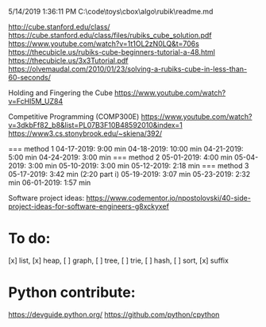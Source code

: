 5/14/2019 1:36:11 PM     C:\code\toys\cbox\algo\rubik\readme.md

http://cube.stanford.edu/class/
https://cube.stanford.edu/class/files/rubiks_cube_solution.pdf
https://www.youtube.com/watch?v=1t1OL2zN0LQ&t=706s
https://thecubicle.us/rubiks-cube-beginners-tutorial-a-48.html
https://thecubicle.us/3x3Tutorial.pdf
https://olvemaudal.com/2010/01/23/solving-a-rubiks-cube-in-less-than-60-seconds/

Holding and Fingering the Cube
https://www.youtube.com/watch?v=FcHl5M_UZ84

Competitive Programming (COMP300E)
https://www.youtube.com/watch?v=3dkbFf82_b8&list=PL07B3F10B48592010&index=1
https://www3.cs.stonybrook.edu/~skiena/392/

=== method 1
04-17-2019:  9:00 min
04-18-2019: 10:00 min
04-21-2019:  5:00 min
04-24-2019:  3:00 min
=== method 2
05-01-2019:  4:00 min
05-04-2019:  3:00 min
05-10-2019:  3:00 min
05-12-2019:  2:18 min
=== method 3
05-17-2019:  3:42 min (2:20 part i)
05-19-2019:  3:07 min
05-23-2019:  2:32 min
06-01-2019:  1:57 min


Software project ideas:
https://www.codementor.io/npostolovski/40-side-project-ideas-for-software-engineers-g8xckyxef


To do:
=====
[x] list, [x] heap, [ ] graph, [ ] tree, [ ] trie, [ ] hash, [ ] sort, [x] suffix

Python contribute:
=================
https://devguide.python.org/
https://github.com/python/cpython


